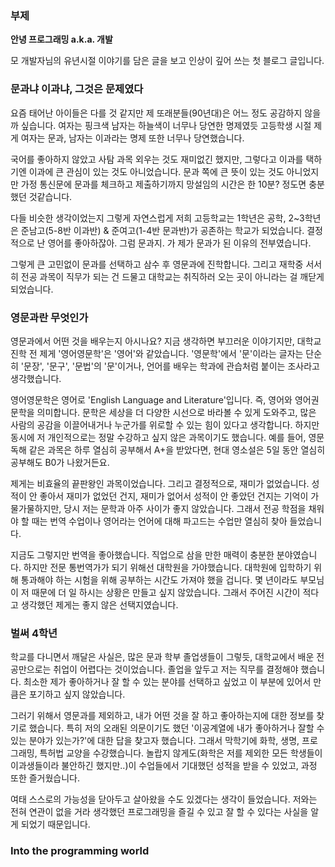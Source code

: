 ### 부제

**안녕 프로그래밍 a.k.a. 개발**

모 개발자님의 유년시절 이야기를 담은 글을 보고 인상이 깊어 쓰는 첫 블로그 글입니다.

### 문과냐 이과냐, 그것은 문제였다

요즘 태어난 아이들은 다를 것 같지만 제 또래분들(90년대)은 어느 정도 공감하지 않을까 싶습니다.
여자는 핑크색 남자는 하늘색이 너무나 당연한 명제였듯 고등학생 시절 제게 여자는 문과, 남자는 이과라는 명제 또한 너무나 당연했습니다.

국어를 좋아하지 않았고 사탐 과목 외우는 것도 재미없긴 했지만, 그렇다고 이과를 택하기엔 이과에 큰 관심이 있는 것도 아니었습니다.
문과 쪽에 큰 뜻이 있는 것도 아니었지만 가정 통신문에 문과를 체크하고 제출하기까지 망설임의 시간은 한 10분? 정도면 충분했던 것같습니다.

다들 비슷한 생각이었는지 그렇게 자연스럽게 저희 고등학교는 1학년은 공학, 2~3학년은 준남고(5-8반 이과반) & 준여고(1-4반 문과반)가 공존하는 학교가 되었습니다.
결정적으로 난 영어를 좋아하잖아. 그럼 문과지. 가 제가 문과가 된 이유의 전부였습니다.

그렇게 큰 고민없이 문과를 선택하고 삼수 후 영문과에 진학합니다. 그리고 재학중 서서히 전공 과목이 직무가 되는 건 드물고 대학교는 취직하러 오는 곳이 아니라는 걸 깨닫게 되었습니다.

### 영문과란 무엇인가

영문과에서 어떤 것을 배우는지 아시나요? 지금 생각하면 부끄러운 이야기지만, 대학교 진학 전 제게 '영어영문학'은 '영어'와 같았습니다. '영문학'에서 '문'이라는 글자는 단순히 '문장', '문구', '문법'의 '문'이거나, 언어를 배우는 학과에 관습처럼 붙이는 조사라고 생각했습니다.

영어영문학은 영어로 'English Language and Literature'입니다. 즉, 영어와 영어권 문학을 의미합니다. 문학은 세상을 더 다양한 시선으로 바라볼 수 있게 도와주고, 많은 사람의 공감을 이끌어내거나 누군가를 위로할 수 있는 힘이 있다고 생각합니다. 하지만 동시에 저 개인적으로는 정말 수강하고 싶지 않은 과목이기도 했습니다. 예를 들어, 영문 독해 같은 과목은 하루 열심히 공부해서 A+을 받았다면, 현대 영소설은 5일 동안 열심히 공부해도 B0가 나왔거든요.

제게는 비효율의 끝판왕인 과목이었습니다. 그리고 결정적으로, 재미가 없었습니다. 성적이 안 좋아서 재미가 없었던 건지, 재미가 없어서 성적이 안 좋았던 건지는 기억이 가물가물하지만, 당시 저는 문학과 아주 사이가 좋지 않았습니다. 그래서 전공 학점을 채워야 할 때는 번역 수업이나 영어라는 언어에 대해 파고드는 수업만 열심히 찾아 들었습니다.

지금도 그렇지만 번역을 좋아했습니다. 직업으로 삼을 만한 매력이 충분한 분야였습니다. 하지만 전문 통번역가가 되기 위해선 대학원을 가야했습니다. 대학원에 입학하기 위해 통과해야 하는 시험을 위해 공부하는 시간도 가져야 했을 겁니다. 몇 년이라도 부모님이 저 때문에 더 일 하시는 상황은 만들고 싶지 않았습니다. 그래서 주어진 시간이 적다고 생각했던 제게는 좋지 않은 선택지였습니다.

### 벌써 4학년

학교를 다니면서 깨달은 사실은, 많은 문과 학부 졸업생들이 그렇듯, 대학교에서 배운 전공만으로는 취업이 어렵다는 것이었습니다. 졸업을 앞두고 저는 직무를 결정해야 했습니다.
최소한 제가 좋아하거나 잘 할 수 있는 분야를 선택하고 싶었고 이 부분에 있어서 만큼은 포기하고 싶지 않았습니다.

그러기 위해서 영문과를 제외하고, 내가 어떤 것을 잘 하고 좋아하는지에 대한 정보를 찾기로 했습니다.
특히 저의 오래된 의문이기도 했던 '이공계열에 내가 좋아하거나 잘할 수 있는 분야가 있는가?'에 대한 답을 찾고자 했습니다. 그래서 막학기에 화학, 생명, 프로그래밍, 특허법 교양을 수강했습니다. 놀랍지 않게도(화학은 저를 제외한 모든 학생들이 이과생들이라 불안하긴 했지만..)이 수업들에서 기대했던 성적을 받을 수 있었고, 과정 또한 즐거웠습니다.

여태 스스로의 가능성을 닫아두고 살아왔을 수도 있겠다는 생각이 들었습니다. 저와는 전혀 연관이 없을 거라 생각했던 프로그래밍을 즐길 수 있고 잘 할 수 있다는 사실을 알게 되었기 때문입니다.

### Into the programming world
